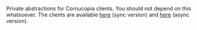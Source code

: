 Private abstractions for Cornucopia clients. You should not depend on this whatsoever. The clients are available [here](https://crates.io/crates/cornucopia_sync) (sync version) and [here](https://crates.io/crates/cornucopia_async) (async version).